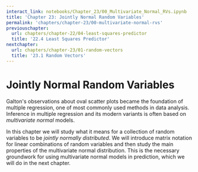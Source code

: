 ```yaml
---
interact_link: notebooks/Chapter_23/00_Multivariate_Normal_RVs.ipynb
title: 'Chapter 23: Jointly Normal Random Variables'
permalink: 'chapters/chapter-23/00-multivariate-normal-rvs'
previouschapter:
  url: chapters/chapter-22/04-least-squares-predictor
  title: '22.4 Least Squares Predictor'
nextchapter:
  url: chapters/chapter-23/01-random-vectors
  title: '23.1 Random Vectors'
---
```


# Jointly Normal Random Variables

Galton's observations about oval scatter plots became the foundation of multiple regression, one of most commonly used methods in data analysis. Inference in multiple regression and its modern variants is often based on *multivariate normal* models. 

In this chapter we will study what it means for a collection of random variables to be *jointly normally distributed*. We will introduce matrix notation for linear combinations of random variables and then study the main properties of the multivariate normal distribution. This is the necessary groundwork for using multivariate normal models in prediction, which we will do in the next chapter.
